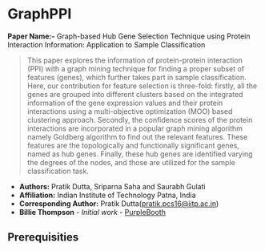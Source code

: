 # GraphPPI


<b>Paper Name:-</b> Graph-based Hub Gene Selection Technique using Protein Interaction Information: Application to  Sample Classification
>This paper explores the information of protein-protein interaction (PPI) with a graph mining technique for finding a proper subset of features (genes), which further takes part in sample classification. Here, our contribution for feature selection is three-fold: firstly, all the genes are grouped into different clusters based on the integrated information of the gene expression values and their protein interactions using a multi-objective optimization (MOO) based clustering approach. Secondly, the confidence scores of the protein interactions are incorporated in a popular graph mining algorithm namely Goldberg algorithm to find out the relevant features. These features are the topologically and functionally significant genes, named as hub genes. Finally, these hub genes are identified varying the degrees of the nodes, and those are utilized for the sample classification task.


* <b>Authors:</b> Pratik Dutta, Sriparna Saha and Saurabh Gulati
* <b>Affiliation:</b> Indian Institute of Technology Patna, India
* <b>Corresponding Author:</b> Pratik Dutta(pratik.pcs16@iitp.ac.in)
* **Billie Thompson** - *Initial work* - [PurpleBooth](https://github.com/PurpleBooth)

## Prerequisities
